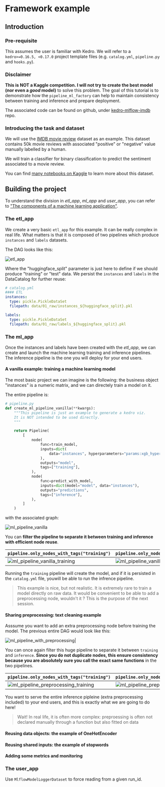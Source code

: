 # Framework example

## Introduction

### Pre-requisite

This assumes the user is familiar with Kedro. We will refer to a `kedro>=0.16.5, <0.17.0` project template files (e.g. `catalog.yml`, `pipeline.py` and `hooks.py`).

### Disclaimer

**This is NOT a Kaggle competition. I will not try to create the best model (nor even a _good_ model)** to solve this problem. The goal of this tutorial is to demonstrate how the `pipeline_ml_factory` can help to maintain consistency between training and inference and prepare deployment.

The associated code can be found on github, under [kedro-mlflow-imdb](https://github.com/Galileo-Galilei/kedro-mlflow-imdb) repo.

### Introducing the task and dataset

We will use the [IMDB movie review](https://www.kaggle.com/lakshmi25npathi/imdb-dataset-of-50k-movie-reviews) dataset as an example. This dataset contains 50k movie reviews with associated "positive" or "negative" value manually labelled by a human.

We will train a classifier for binary classification to predict the sentiment associated to a movie review.

You can find [many notebooks on Kaggle](https://www.kaggle.com/lakshmi25npathi/imdb-dataset-of-50k-movie-reviews/notebooks) to learn more about this dataset.

## Building the project

To understand the division in *etl_app*, *ml_app* and *user_app*, you can refer to ["The components of a machine learning application"](./02_ml_project_components.md).

### The etl_app

We create a very basic `etl_app` for this example. It can be really complex in real life. What matters is that it is composed of two pipelines which produce `instances` and `labels` datasets.

The DAG looks like this:

![etl_app](../imgs/etl_app.png)

Where the "huggingface_split" parameter is just here to define if we should produce "training" or "test" data. We persist the `instances` and `labels` in the DataCatalog for further reuse:

```yaml
# catalog.yml
#### ETL
instances:
  type: pickle.PickleDataSet
  filepath: data/01_raw/instances_${huggingface_split}.pkl

labels:
  type: pickle.PickleDataSet
  filepath: data/01_raw/labels_${huggingface_split}.pkl
```


### The ml_app

Once the instances and labels have been created with the *etl_app*, we can create and launch the machine learning training and inference pipelines. The inference pipeline is the one you will deploy for your end users.

#### A vanilla example: training a machine learning model

The most basic project we can imagine is the following: the business object "instances" is a numeric matrix, and we can directely train a model on it.

The entire pipeline is:

```python
# pipeline.py
def create_ml_pipeline_vanilla(**kwargs):
    """This pipeline is just an example to generate a kedro viz.
    It is NOT intended to be used directly.
    """

    return Pipeline(
        [
            node(
                func=train_model,
                inputs=dict(
                    data="instances", hyperparameters="params:xgb_hyperparameters",
                ),
                outputs="model",
                tags=["training"],
            ),
            node(
                func=predict_with_model,
                inputs=dict(model="model", data="instances"),
                outputs="predictions",
                tags=["inference"],
            ),
        ]
    )
```

with the associated graph:

![ml_pipeline_vanilla](../imgs/ml_pipeline_vanilla.png)

You can **filter the pipeline to separate it between training and inference with efficient node reuse**.

| `pipeline.only_nodes_with_tags("training")`      | `pipeline.only_nodes_with_tags("inference")` |
| ----------- | ----------- |
| ![ml_pipeline_vanilla_training](../imgs/ml_pipeline/vanilla/training.png)| ![ml_pipeline_vanilla_inference](../imgs/ml_pipeline/vanilla/inference.png)|

Running the `training` pipeline will create the model, and if it is persisted in the `catalog.yml` file, youwill be able to run the infrence pipeline.

> This example is nice, but not realistic. It is extremely rare to train a model directly on raw data. It would be convenient to be able to add a preprocessing node, wouldn't it ? This is the purpose of the next session.

#### Sharing preprocessing: text cleaning example

Asssume you want to add an extra preprocessing node before training the model. The previous entire DAG would look like this:

![ml_pipeline_with_preprocessing](../imgs/ml_pipeline/preprocessing/all.png)|


You can once again filter this huge pipeline to separate it between `training` and `inference`. **Since you do not duplicate nodes, this ensure consistency because you are absolutely sure you call the exact same functions** in the two pipelines.

| `pipeline.only_nodes_with_tags("training")`      | `pipeline.only_nodes_with_tags("inference")` |
| ----------- | ----------- |
| ![ml_pipeline_preprocessing_training](../imgs/ml_pipeline/preprocessing/training.png)| ![ml_pipeline_preprocessing_inference](../imgs/ml_pipeline/preprocessing/inference.png)|

You want to serve the entire inference pipleine (extra preprocessing included) to your end users, and this is exactly what we are going to do here!

> Wait! In real life, it is often more complex: preproessing is often not declared manually through a function but also fitted on data
#### Reusing data objects: the example of OneHotEncoder

#### Reusing shared inputs: the example of stopwords

#### Adding some metrics and monitoring

### The user_app

Use `MlflowModelLoggerDataset` to force reading from a given run_id.
